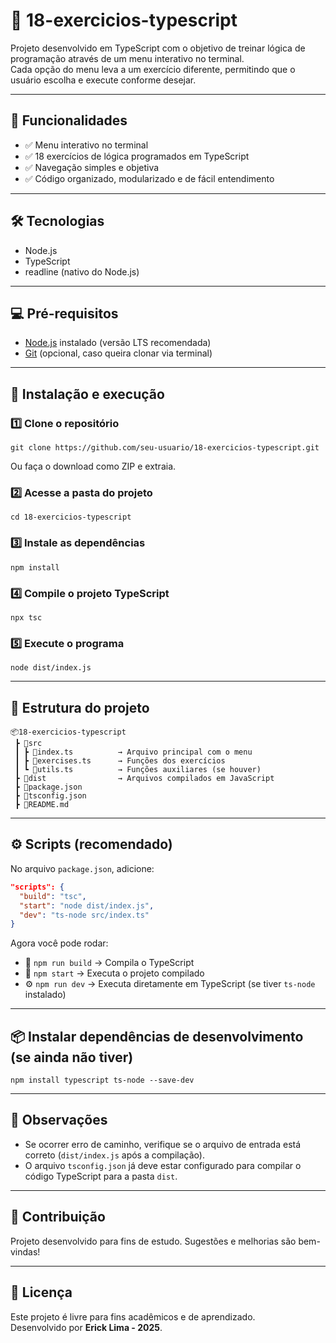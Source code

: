 # 📘 18-exercicios-typescript

Projeto desenvolvido em TypeScript com o objetivo de treinar lógica de programação através de um menu interativo no terminal.  
Cada opção do menu leva a um exercício diferente, permitindo que o usuário escolha e execute conforme desejar.

---

## 🚀 Funcionalidades

- ✅ Menu interativo no terminal
- ✅ 18 exercícios de lógica programados em TypeScript
- ✅ Navegação simples e objetiva
- ✅ Código organizado, modularizado e de fácil entendimento

---

## 🛠️ Tecnologias

- Node.js
- TypeScript
- readline (nativo do Node.js)

---

## 💻 Pré-requisitos

- [Node.js](https://nodejs.org/) instalado (versão LTS recomendada)
- [Git](https://git-scm.com/) (opcional, caso queira clonar via terminal)

---

## 🔧 Instalação e execução

### 1️⃣ Clone o repositório

```
git clone https://github.com/seu-usuario/18-exercicios-typescript.git
```

Ou faça o download como ZIP e extraia.

### 2️⃣ Acesse a pasta do projeto

```
cd 18-exercicios-typescript
```

### 3️⃣ Instale as dependências

```
npm install
```

### 4️⃣ Compile o projeto TypeScript

```
npx tsc
```

### 5️⃣ Execute o programa

```
node dist/index.js
```

---

## 📁 Estrutura do projeto

```
📦18-exercicios-typescript
 ┣ 📂src
 ┃ ┣ 📜index.ts          → Arquivo principal com o menu
 ┃ ┣ 📜exercises.ts      → Funções dos exercícios
 ┃ ┗ 📜utils.ts          → Funções auxiliares (se houver)
 ┣ 📂dist                → Arquivos compilados em JavaScript
 ┣ 📜package.json
 ┣ 📜tsconfig.json
 ┣ 📜README.md
```

---

## ⚙️ Scripts (recomendado)

No arquivo `package.json`, adicione:

```json
"scripts": {
  "build": "tsc",
  "start": "node dist/index.js",
  "dev": "ts-node src/index.ts"
}
```

Agora você pode rodar:

- 🔨 `npm run build` → Compila o TypeScript
- 🚀 `npm start` → Executa o projeto compilado
- ⚙️ `npm run dev` → Executa diretamente em TypeScript (se tiver `ts-node` instalado)

---

## 📦 Instalar dependências de desenvolvimento (se ainda não tiver)

```
npm install typescript ts-node --save-dev
```

---

## 🧠 Observações

- Se ocorrer erro de caminho, verifique se o arquivo de entrada está correto (`dist/index.js` após a compilação).
- O arquivo `tsconfig.json` já deve estar configurado para compilar o código TypeScript para a pasta `dist`.

---

## 🤝 Contribuição

Projeto desenvolvido para fins de estudo. Sugestões e melhorias são bem-vindas!

---

## 📝 Licença

Este projeto é livre para fins acadêmicos e de aprendizado.  
Desenvolvido por **Erick Lima - 2025**.
